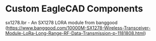 # Custom EagleCAD Components
sx1278.lbr - An SX1278 LORA module from banggood (https://www.banggood.com/10000M-SX1278-Wireless-Transceiver-Module-LoRa-Long-Range-RF-Data-Transmission-p-1181808.html)
